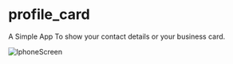 # profile_card

A Simple App To show your contact details or your business card.

![IphoneScreen](https://user-images.githubusercontent.com/31715000/132137317-06babe97-2bdb-4a7e-8168-4586c1420241.png)
